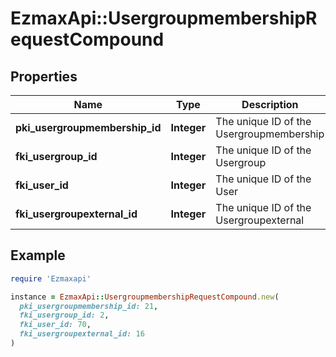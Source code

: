 # EzmaxApi::UsergroupmembershipRequestCompound

## Properties

| Name | Type | Description | Notes |
| ---- | ---- | ----------- | ----- |
| **pki_usergroupmembership_id** | **Integer** | The unique ID of the Usergroupmembership | [optional] |
| **fki_usergroup_id** | **Integer** | The unique ID of the Usergroup |  |
| **fki_user_id** | **Integer** | The unique ID of the User | [optional] |
| **fki_usergroupexternal_id** | **Integer** | The unique ID of the Usergroupexternal | [optional] |

## Example

```ruby
require 'Ezmaxapi'

instance = EzmaxApi::UsergroupmembershipRequestCompound.new(
  pki_usergroupmembership_id: 21,
  fki_usergroup_id: 2,
  fki_user_id: 70,
  fki_usergroupexternal_id: 16
)
```

